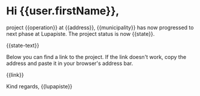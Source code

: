 # Hi {{user.firstName}},

project {{operation}} at {{address}}, {{municipality}} has now progressed to next phase at Lupapiste. The project status is now {{state}}.

{{state-text}}

Below you can find a link to the project. If the link doesn't work, copy the address and paste it in your browser's address bar.

{{link}}

Kind regards,
{{lupapiste}}
